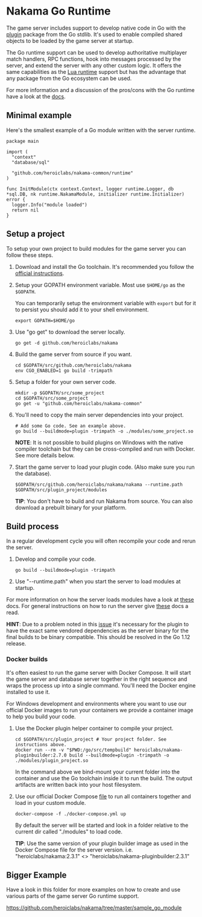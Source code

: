 # Nakama Go Runtime

The game server includes support to develop native code in Go with the [plugin](https://golang.org/pkg/plugin/) package from the Go stdlib. It's used to enable compiled shared objects to be loaded by the game server at startup.

The Go runtime support can be used to develop authoritative multiplayer match handlers, RPC functions, hook into messages processed by the server, and extend the server with any other custom logic. It offers the same capabilities as the [Lua runtime](https://heroiclabs.com/docs/runtime-code-basics/) support but has the advantage that any package from the Go ecosystem can be used.

For more information and a discussion of the pros/cons with the Go runtime have a look at the [docs](https://heroiclabs.com/docs).

## Minimal example

Here's the smallest example of a Go module written with the server runtime.

```
package main

import (
  "context"
  "database/sql"

  "github.com/heroiclabs/nakama-common/runtime"
)

func InitModule(ctx context.Context, logger runtime.Logger, db *sql.DB, nk runtime.NakamaModule, initializer runtime.Initializer) error {
  logger.Info("module loaded")
  return nil
}
```

## Setup a project

To setup your own project to build modules for the game server you can follow these steps.

1. Download and install the Go toolchain. It's recommended you follow the [official instructions](https://golang.org/doc/install).

2. Setup your GOPATH environment variable. Most use `$HOME/go` as the `$GOPATH`.

   You can temporarily setup the environment variable with `export` but for it to persist you should add it to your shell environment.

   ```
   export GOPATH=$HOME/go
   ```

3. Use "go get" to download the server locally.

   ```
   go get -d github.com/heroiclabs/nakama
   ```

4. Build the game server from source if you want.

   ```
   cd $GOPATH/src/github.com/heroiclabs/nakama
   env CGO_ENABLED=1 go build -trimpath
   ```

5. Setup a folder for your own server code.

   ```
   mkdir -p $GOPATH/src/some_project
   cd $GOPATH/src/some_project
   go get -u "github.com/heroiclabs/nakama-common"
   ```

6. You'll need to copy the main server dependencies into your project.

   ```
   # Add some Go code. See an example above.
   go build --buildmode=plugin -trimpath -o ./modules/some_project.so
   ```

   __NOTE__: It is not possible to build plugins on Windows with the native compiler toolchain but they can be cross-compiled and run with Docker. See more details below.

7. Start the game server to load your plugin code. (Also make sure you run the database).

   ```
   $GOPATH/src/github.com/heroiclabs/nakama/nakama --runtime.path $GOPATH/src/plugin_project/modules
   ```
   
   __TIP__: You don't have to build and run Nakama from source. You can also download a prebuilt binary for your platform.

## Build process

In a regular development cycle you will often recompile your code and rerun the server.

1. Develop and compile your code.

   ```
   go build --buildmode=plugin -trimpath
   ```
   
2. Use "--runtime.path" when you start the server to load modules at startup.

For more information on how the server loads modules have a look at [these](https://heroiclabs.com/docs/runtime-code-basics/#load-modules) docs. For general instructions on how to run the server give [these](https://heroiclabs.com/docs/install-start-server/#start-nakama) docs a read.

__HINT__: Due to a problem noted in this [issue](https://github.com/jaegertracing/jaeger/issues/422#issuecomment-360954600) it's necessary for the plugin to have the exact same vendored dependencies as the server binary for the final builds to be binary compatible. This should be resolved in the Go 1.12 release.

### Docker builds

It's often easiest to run the game server with Docker Compose. It will start the game server and database server together in the right sequence and wraps the process up into a single command. You'll need the Docker engine installed to use it.

For Windows development and environments where you want to use our official Docker images to run your containers we provide a container image to help you build your code.

1. Use the Docker plugin helper container to compile your project.

   ```
   cd $GOPATH/src/plugin_project # Your project folder. See instructions above.
   docker run --rm -v "$PWD:/go/src/tempbuild" heroiclabs/nakama-pluginbuilder:2.7.0 build --buildmode=plugin -trimpath -o ./modules/plugin_project.so
   ```
   
   In the command above we bind-mount your current folder into the container and use the Go toolchain inside it to run the build. The output artifacts are written back into your host filesystem.

2. Use our official Docker Compose [file](https://heroiclabs.com/docs/install-docker-quickstart/#using-docker-compose) to run all containers together and load in your custom module.

   ```
   docker-compose -f ./docker-compose.yml up
   ```

   By default the server will be started and look in a folder relative to the current dir called "./modules" to load code.

   __TIP__: Use the same version of your plugin builder image as used in the Docker Compose file for the server version. i.e. "heroiclabs/nakama:2.3.1" <> "heroiclabs/nakama-pluginbuilder:2.3.1"

## Bigger Example

Have a look in this folder for more examples on how to create and use various parts of the game server Go runtime support.

https://github.com/heroiclabs/nakama/tree/master/sample_go_module

